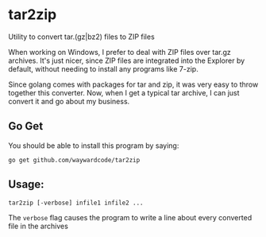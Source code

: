# tar2zip
Utility to convert tar.(gz|bz2) files to ZIP files

When working on Windows, I prefer to deal with ZIP files
over tar.gz archives.  It's just nicer, since ZIP files
are integrated into the Explorer by default, without needing
to install any programs like 7-zip.

Since golang comes with packages for tar and zip, it was 
very easy to throw together this converter. Now, when I
get a typical tar archive, I can just convert it and 
go about my business.

## Go Get

You should be able to install this program by saying:

    go get github.com/waywardcode/tar2zip

## Usage:

`tar2zip [-verbose] infile1 infile2 ...`

The `verbose` flag causes the program to write a line about 
every converted file in the archives

